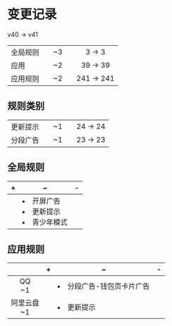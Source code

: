 # 变更记录

v40 -> v41

||||||
|-|:-:|:-:|:-:|:-:|
|全局规则||~3||3 -> 3|
|应用||~2||39 -> 39|
|应用规则||~2||241 -> 241|

## 规则类别

||||||
|-|:-:|:-:|:-:|:-:|
|更新提示||~1||24 -> 24|
|分段广告||~1||23 -> 23|

## 全局规则

|+|~|-|
|-|-|-|
||<li>开屏广告<li>更新提示<li>青少年模式||

## 应用规则

||+|~|-|
|:-:|-|-|-|
|QQ<br>~1||<li>分段广告-钱包页卡片广告||
|阿里云盘<br>~1||<li>更新提示||
